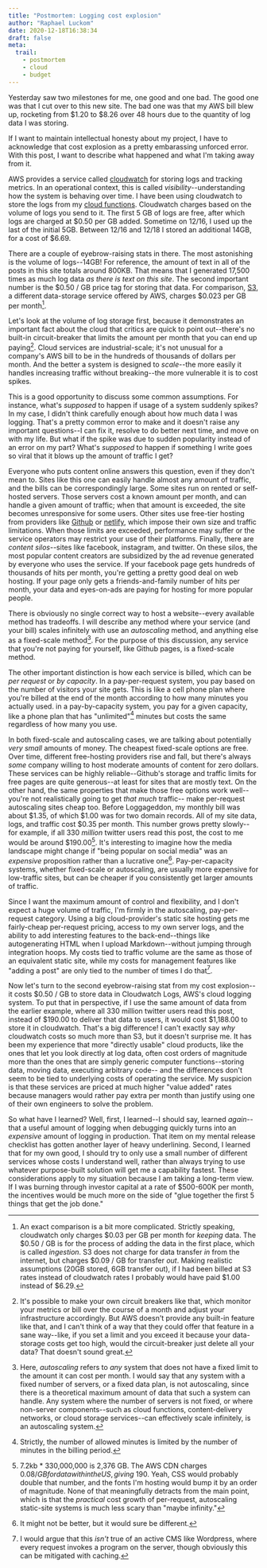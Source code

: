 ```yaml
---
title: "Postmortem: Logging cost explosion"
author: "Raphael Luckom"
date: 2020-12-18T16:38:34
draft: false
meta:
  trail:
    - postmortem
    - cloud
    - budget
---
```

Yesterday saw two milestones for me, one good and one bad. The good one was that I cut over
to this new site. The bad one was that my AWS bill blew up, rocketing from $1.20 to $8.26
over 48 hours due to the quantity of log data I was storing.

If I want to maintain intellectual honesty about my project, I have to acknowledge that
cost explosion as a pretty embarassing unforced error. With this post, I want to describe what happened
and what I'm taking away from it.

AWS provides a service called [cloudwatch](https://aws.amazon.com/cloudwatch/) for storing logs
and tracking metrics. In an operational context, this is called _visibility_--understanding how the
system is behaving over time. I have been using cloudwatch to store the logs from my [cloud functions](https://raphaelluckom.com/posts/cloud_functions.html).
Cloudwatch charges based on the volume of logs you send to it. The first 5 GB of logs are free,
after which logs are charged at $0.50 per GB added. Sometime on 12/16, I used up the last of the initial 5GB.
Between 12/16 and 12/18 I stored an additional 14GB, for a cost of $6.69.

There are a couple of eyebrow-raising stats in there. The most astonishing is the volume of logs--14GB! For
reference, the amount of text in all of the posts in this site totals around 800KB. That means that
I generated 17,500 times as much log data _as there is text on this site_. The second important number
is the $0.50 / GB price tag for storing that data. For comparison, [S3](https://aws.amazon.com/s3/pricing/), 
a different data-storage service offered by AWS, charges $0.023 per GB per month[^1].

Let's look at the volume of log storage first, because it demonstrates an important fact about the cloud that
critics are quick to point out--there's no built-in circuit-breaker that limits the amount per month that you
can end up paying[^2]. Cloud services are industrial-scale; it's not unusual for a company's AWS bill to
be in the hundreds of thousands of dollars per month. And the better a system is designed to _scale_--the more
easily it handles increasing traffic without breaking--the more vulnerable it is to cost spikes.

This is a good opportunity to discuss some common assumptions. For instance, what's _supposed_ to happen if
usage of a system suddenly spikes? In my case, I didn't think carefully enough about how much data I was logging.
That's a pretty common error to make and it doesn't raise any important questions--I can fix it, resolve to do better next time,
and move on with my life. But what if the spike was due to sudden popularity instead of an error on my part?
What's _supposed_ to happen if something I write goes so viral that it blows up the amount of traffic I get?

Everyone who puts content online answers this question, even if they don't mean to. Sites like this one can easily handle
almost any amount of traffic, and the bills can be correspondingly large. Some sites run on rented
or self-hosted servers. Those servers cost a known amount per month, and can handle a given amount of traffic;
when that amount is exceeded, the site becomes unresponsive for some users. Other sites use free-tier hosting from
providers like [Github](https://docs.github.com/en/free-pro-team@latest/github/working-with-github-pages/about-github-pages)
or [netlify](https://www.netlify.com/pricing/), which impose their own size and traffic limitations. When those limits
are exceeded, performance may suffer or the service operators may restrict your use of their platforms. Finally,
there are _content silos_--sites like facebook, instagram, and twitter. On these silos, the most popular content creators
are subsidized by the ad revenue generated by everyone who uses the service. If your facebook page gets hundreds of
thousands of hits per month, you're getting a pretty good deal on web hosting. If your page only gets a friends-and-family
number of hits per month, your data and eyes-on-ads are paying for hosting for more popular people.

There is obviously no single correct way to host a website--every available method has tradeoffs. I will describe
any method where your service (and your bill) scales infinitely with use an _autoscaling_ method, and anything
else as a fixed-scale method[^3]. For the purpose of this discussion, any service that you're not paying for yourself,
like Github pages, is a fixed-scale method.

The other important distinction is how each service is billed, which can be _per request_ or _by capacity_. In a pay-per-request
system, you pay based on the number of visitors your site gets. This is like a cell phone plan where you're billed at the 
end of the month according to how many minutes you actually used. in a pay-by-capacity system, you pay for a given
capacity, like a phone plan that has "unlimited"[^4] minutes but costs the same regardless of how many you use.

In both fixed-scale and autoscaling cases, we are talking about potentially _very small_ amounts of money. The cheapest fixed-scale options are
free. Over time, different free-hosting providers rise and fall, but there's always _some_ company willing
to host moderate amounts of content for zero dollars. These services can be highly reliable--Github's
storage and traffic limits for free pages are quite generous--at least for sites that are mostly text. On the other hand,
the same properties that make those free options work well--you're not realistically going to get _that much_ traffic--
make per-request autoscaling sites cheap too. Before Loggageddon, my monthly bill was about $1.35, of which $1.00 was for
two domain records. All of my site data, logs, and traffic cost $0.35 per month. This number grows pretty slowly--for example,
if all 330 _million_ twitter users read this post, the cost to me would be around $190.00[^5]. It's 
interesting to imagine how the media landscape might change if "being popular on social media" was an _expensive_
proposition rather than a lucrative one[^6]. Pay-per-capacity systems, whether fixed-scale or autoscaling, are usually
more expensive for low-traffic sites, but can be cheaper if you consistently get larger amounts of traffic.

Since I want the maximum amount of control and flexibility, and I don't expect a huge volume of traffic, I'm firmly
in the autoscaling, pay-per-request category. Using a big cloud-provider's static site hosting gets me fairly-cheap
per-request pricing, access to my own server logs, and the ability to add interesting features to the back-end--things
like autogenerating HTML when I upload Markdown--without jumping through integration hoops. My costs tied to traffic volume
are the same as those of an equivalent static site, while my costs for management features like "adding a post" are only
tied to the number of times I do that[^7].

Now let's turn to the second eyebrow-raising stat from my cost explosion--it costs $0.50 / GB to store data in Cloudwatch Logs,
AWS's cloud logging system. To put that in perspective, if I use the same amount of data from the earlier example, where all
330 million twitter users read this post, instead of $190.00 to deliver that data to users, it would cost $1,188.00 to store
it in cloudwatch. That's a big difference! I can't exactly say _why_ cloudwatch costs so much more than S3, but it doesn't surprise me.
It has been my experience that more "directly usable" cloud products, like the ones that let you look directly at log data,
often cost orders of magnitude more than the ones that are simply generic computer functions--storing data, moving data, executing arbitrary code--
and the differences don't seem to be tied to underlying costs of operating the service. My suspicion is that these services are priced at much
higher "value added" rates because managers would rather pay extra per month than justify using one of their own engineers to solve
the problem.

So what have I learned? Well, first, I learned--I should say, learned _again_--that a useful amount of logging when debugging
quickly turns into an _expensive_ amount of logging in production. That item on my mental release checklist has gotten another
layer of heavy underlining. Second, I learned that for my own good, I should try to only use a small number of different services
whose costs I understand well, rather than always trying to use whatever purpose-built solution will get me a capability fastest. These
considerations apply to my situation because I am taking a long-term view. If I was burning through investor capital at a rate of $500-600K per month,
the incentives would be much more on the side of "glue together the first 5 things that get the job done."

[^1]: An exact comparison is a bit more complicated. Strictly speaking, cloudwatch only charges $0.03 per GB per month
      for _keeping_ data. The $0.50 / GB is for the process of adding the data in the first place, which is called _ingestion_. S3 does not charge
      for data transfer _in_ from the internet, but charges $0.09 / GB for transfer _out_. Making realistic assumptions (20GB stored, 6GB transfer out),
      if I had been billed at S3 rates instead of cloudwatch rates I probably would have paid $1.00 instead of $6.29. 

[^2]: It's possible to make your own circuit breakers like that, which monitor your metrics or bill over the
      course of a month and adjust your infrastructure accordingly. But AWS doesn't provide any built-in feature
      like that, and I can't think of a way that they could offer that feature in a sane way--like, if you set a
      limit and you exceed it because your data-storage costs get too high, would the circuit-breaker just delete
      all your data? That doesn't sound great.

[^3]: Here, _autoscaling_ refers to _any_ system that does not have a fixed limit to the amount it can cost per month.
      I would say that any system with a fixed number of servers, or a fixed data plan, is not autoscaling, since
      there is a theoretical maximum amount of data that such a system can handle. Any system where the number of servers
      is not fixed, or where non-server components--such as cloud functions, content-delivery networks, or cloud storage
      services--can effectively scale infinitely, is an autoscaling system.

[^4]: Strictly, the number of allowed minutes is limited by the number of minutes in the billing period.

[^5]: 7.2kb * 330,000,000 is 2,376 GB. The AWS CDN charges $0.08 / GB for data within the US, giving ~$190. Yeah, CSS
      would probably double that number, and the fonts I'm hosting would bump it by an order of magnitude. None of that
      meaningfully detracts from the main point, which is that the _practical_ cost growth of per-request, autoscaling
      static-site systems is much less scary than "maybe infinity."

[^6]: It might not be better, but it would sure be different.

[^7]: I would argue that this _isn't_ true of an active CMS like Wordpress, where every request invokes a program on the server, though obviously
      this can be mitigated with caching.
